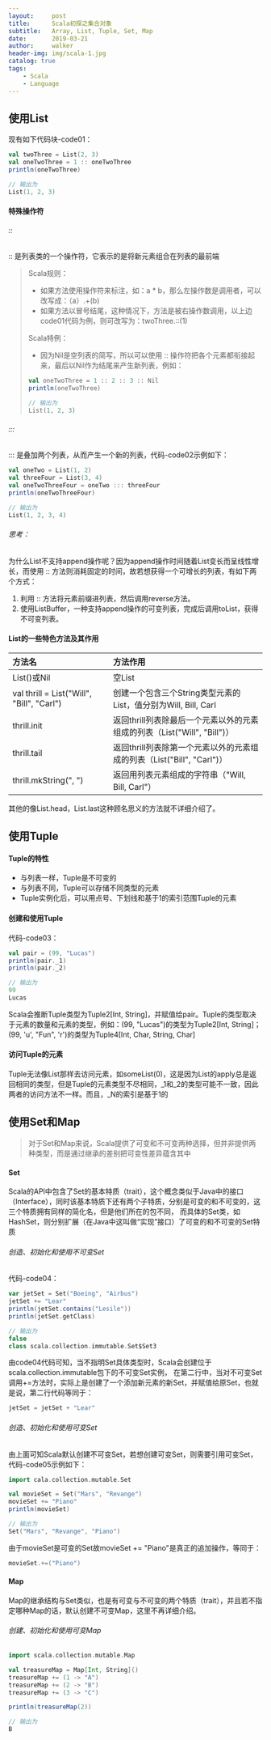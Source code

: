 ```yaml
---
layout:     post
title:      Scala初探之集合对象
subtitle:   Array, List, Tuple, Set, Map
date:       2019-03-21
author:     walker
header-img: img/scala-1.jpg
catalog: true
tags:
    - Scala
    - Language
---
```


## 使用List

现有如下代码块-code01：

```scala
val twoThree = List(2, 3)
val oneTwoThree = 1 :: oneTwoThree
println(oneTwoThree)

// 输出为
List(1, 2, 3)
```

#### 特殊操作符

###### ::

:: 是列表类的一个操作符，它表示的是将新元素组合在列表的最前端

> Scala规则：
> 
> - 如果方法使用操作符来标注，如：a * b，那么左操作数是调用者，可以改写成：（a）.+(b)
> - 如果方法以冒号结尾，这种情况下，方法是被右操作数调用，以上边code01代码为例，则可改写为：twoThree.::(1)
>
> Scala特例：
> 
> - 因为Nil是空列表的简写，所以可以使用 :: 操作符把各个元素都衔接起来，最后以Nil作为结尾来产生新列表，例如：
> ```scala
> val oneTwoThree = 1 :: 2 :: 3 :: Nil
> println(oneTwoThree)
> 
> // 输出为
> List(1, 2, 3)
> ```

###### :::

::: 是叠加两个列表，从而产生一个新的列表，代码-code02示例如下：

```scala
val oneTwo = List(1, 2)
val threeFour = List(3, 4)
val oneTwoThreeFour = oneTwo ::: threeFour
println(oneTwoThreeFour)

// 输出为
List(1, 2, 3, 4)
```

###### 思考：

为什么List不支持append操作呢？因为append操作时间随着List变长而呈线性增长，而使用 :: 方法则消耗固定的时间，故若想获得一个可增长的列表，有如下两个方式：
1. 利用 :: 方法将元素前缀进列表，然后调用reverse方法。
2. 使用ListBuffer，一种支持append操作的可变列表，完成后调用toList，获得不可变列表。

#### List的一些特色方法及其作用

方法名      |方法作用
:-----------|:------------------------------------------------
List()或Nil |空List
val thrill = List("Will", "Bill", "Carl")|创建一个包含三个String类型元素的List，值分别为Will, Bill, Carl
thrill.init|返回thrill列表除最后一个元素以外的元素组成的列表（List("Will", "Bill")）
thrill.tail|返回thrill列表除第一个元素以外的元素组成的列表（List("Bill", "Carl")）
thrill.mkString(", ")|返回用列表元素组成的字符串（"Will, Bill, Carl"）

其他的像List.head，List.last这种顾名思义的方法就不详细介绍了。

## 使用Tuple

#### Tuple的特性

- 与列表一样，Tuple是不可变的
- 与列表不同，Tuple可以存储不同类型的元素
- Tuple实例化后，可以用点号、下划线和基于1的索引范围Tuple的元素

#### 创建和使用Tuple

代码-code03：
```scala
val pair = (99, "Lucas")
println(pair._1)
println(pair._2)

// 输出为
99
Lucas
```

Scala会推断Tuple类型为Tuple2[Int, String]，并赋值给pair。Tuple的类型取决于元素的数量和元素的类型，例如：(99, "Lucas")的类型为Tuple2[Int, String]；(99, 'u', "Fun", 'r')的类型为Tuple4[Int, Char, String, Char]

#### 访问Tuple的元素

Tuple无法像List那样去访问元素，如someList(0)，这是因为List的apply总是返回相同的类型，但是Tuple的元素类型不尽相同，_1和_2的类型可能不一致，因此两者的访问方法不一样。而且，_N的索引是基于1的

## 使用Set和Map

> 对于Set和Map来说，Scala提供了可变和不可变两种选择，但并非提供两种类型，而是通过继承的差别把可变性差异蕴含其中

#### Set

Scala的API中包含了Set的基本特质（trait），这个概念类似于Java中的接口（Interface），同时该基本特质下还有两个子特质，分别是可变的和不可变的，这三个特质拥有同样的简化名，但是他们所在的包不同，
而具体的Set类，如HashSet，则分别扩展（在Java中这叫做“实现”接口）了可变的和不可变的Set特质

###### 创造、初始化和使用不可变Set

代码-code04：
```scala
var jetSet = Set("Boeing", "Airbus")
jetSet += "Lear"
println(jetSet.contains("Lesile"))
println(jetSet.getClass)

// 输出为
false
class scala.collection.immutable.Set$Set3
```

由code04代码可知，当不指明Set具体类型时，Scala会创建位于scala.collection.immutable包下的不可变Set实例，
在第二行中，当对不可变Set调用+=方法时，实际上是创建了一个添加新元素的新Set，并赋值给原Set，也就是说，第二行代码等同于：

```scala
jetSet = jetSet + "Lear"
```

###### 创造、初始化和使用可变Set

由上面可知Scala默认创建不可变Set，若想创建可变Set，则需要引用可变Set，代码-code05示例如下：

```scala
import cala.collection.mutable.Set

val movieSet = Set("Mars", "Revange")
movieSet += "Piano"
println(movieSet)

// 输出为
Set("Mars", "Revange", "Piano")
```

由于movieSet是可变的Set故movieSet += "Piano"是真正的追加操作，等同于：

```scala
movieSet.+=("Piano")
```

#### Map

Map的继承结构与Set类似，也是有可变与不可变的两个特质（trait），并且若不指定哪种Map的话，默认创建不可变Map，这里不再详细介绍。

###### 创建、初始化和使用可变Map

```scala
import scala.collection.mutable.Map

val treasureMap = Map[Int, String]()
treasureMap += (1 -> "A")
treasureMap += (2 -> "B")
treasureMap += (3 -> "C")

println(treasureMap(2))

// 输出为
B
```



